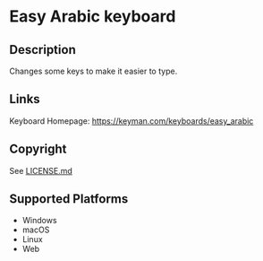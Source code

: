 Easy Arabic keyboard
==============

Description
-----------
Changes some keys to make it easier to type.

Links
-----
Keyboard Homepage: https://keyman.com/keyboards/easy_arabic

Copyright
---------
See [LICENSE.md](LICENSE.md)

Supported Platforms
-------------------
 * Windows
 * macOS
 * Linux
 * Web


